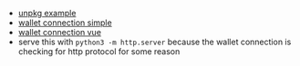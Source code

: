 - [unpkg example](https://github.com/aeternity/aepp-sdk-js/blob/develop/docs/index.md)
- [wallet connection simple](https://github.com/aeternity/aepp-sdk-js/blob/master/docs/guides/connect-aepp-to-wallet.md)
- [wallet connection vue](https://github.com/aeternity/aepp-sdk-js/blob/develop/examples/browser/aepp/src/Connect.vue)
- serve this with `python3 -m http.server` because the wallet connection is checking for http protocol for some reason
